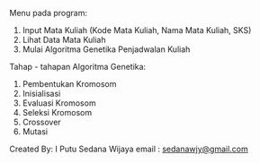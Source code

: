 Menu pada program:
1. Input Mata Kuliah (Kode Mata Kuliah, Nama Mata Kuliah, SKS)
2. Lihat Data Mata Kuliah
3. Mulai Algoritma Genetika Penjadwalan Kuliah

Tahap - tahapan Algoritma Genetika:
1. Pembentukan Kromosom
2. Inisialisasi
3. Evaluasi Kromosom
4. Seleksi Kromosom
5. Crossover
6. Mutasi

Created By: I Putu Sedana Wijaya
email : sedanawjy@gmail.com
